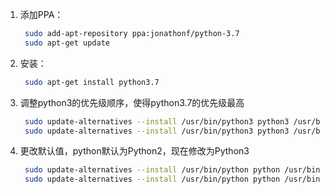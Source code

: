 1. 添加PPA：
   ```bash
    sudo add-apt-repository ppa:jonathonf/python-3.7
    sudo apt-get update
   ```
2. 安装：
   ```bash
    sudo apt-get install python3.7
   ```
3. 调整python3的优先级顺序，使得python3.7的优先级最高
   ```bash
    sudo update-alternatives --install /usr/bin/python3 python3 /usr/bin/python3.5 1
    sudo update-alternatives --install /usr/bin/python3 python3 /usr/bin/python3.7 2
   ```
4. 更改默认值，python默认为Python2，现在修改为Python3
   ```bash
    sudo update-alternatives --install /usr/bin/python python /usr/bin/python2 100
    sudo update-alternatives --install /usr/bin/python python /usr/bin/python3 150
   ```   